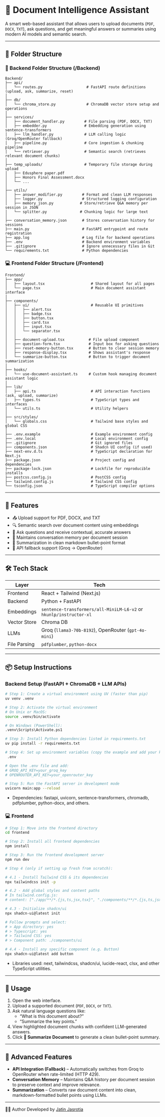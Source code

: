 # 📄 Document Intelligence Assistant

A smart web-based assistant that allows users to upload documents (`PDF`, `DOCX`, `TXT`), ask questions, and get meaningful answers or summaries using modern AI models and semantic search.

---

## 📁 Folder Structure

### 🧠 Backend Folder Structure (/Backend) 
```
Backend/
├── api/
│   └── routes.py                    # FastAPI route definitions (upload, ask, summarize, reset)
│
├── db/
│   └── chroma_store.py              # ChromaDB vector store setup and operations
│
├── services/
│   ├── document_handler.py         # File parsing (PDF, DOCX, TXT)
│   ├── embedder.py                 # Embedding generation using sentence-transformers
│   ├── llm_handler.py              # LLM calling logic (Groq/OpenRouter fallback)
│   ├── pipeline.py                 # Core ingestion & chunking pipeline
│   └── retriever.py                # Semantic search (retrieves relevant document chunks)
│
├── temp_uploads/                   # Temporary file storage during upload
│   ├── Edusphere paper.pdf
│   ├── Honors Final Assessment.docx
│   └── ...
│
├── utils/
│   ├── answer_modifier.py         # Format and clean LLM responses
│   ├── logger.py                  # Structured logging configuration
│   ├── memory_json.py            # Store/retrieve Q&A memory per session in JSON
│   └── splitter.py               # Chunking logic for large text
│
├── conversation_memory.json       # Stores conversation history for sessions
├── main.py                        # FastAPI entrypoint and route registration
├── app.log                        # Log file for backend operations
├── .env                           # Backend environment variables
├── .gitignore                     # Ignore unnecessary files in Git
└── requirements.txt               # Python dependencies

```

### 💻 Frontend Folder Structure (/Frontend)

```
Frontend/
├── app/
│   ├── layout.tsx                     # Shared layout for all pages
│   └── page.tsx                       # Main document assistant interface
│
├── components/
│   ├── ui/                            # Reusable UI primitives
│   │   ├── alert.tsx
│   │   ├── badge.tsx
│   │   ├── button.tsx
│   │   ├── card.tsx
│   │   ├── input.tsx
│   │   └── separator.tsx
│   │
│   ├── document-upload.tsx           # File upload component
│   ├── question-form.tsx             # Input box for asking questions
│   ├── reset-memory-button.tsx       # Button to clear session memory
│   ├── response-display.tsx          # Shows assistant's response
│   └── summarize-button.tsx          # Button to trigger document summarization
│
├── hooks/
│   └── use-document-assistant.ts     # Custom hook managing document assistant logic
│
├── lib/
│   ├── api.ts                         # API interaction functions (ask, upload, summarize)
│   ├── types.ts                       # TypeScript types and interfaces
│   └── utils.ts                       # Utility helpers
│
├── src/styles/
│   └── globals.css                    # Tailwind base styles and global CSS
│
├── .env.example                       # Example environment config
├── .env.local                         # Local environment config
├── .gitignore                         # Git ignored files
├── components.json                    # Shadcn UI config (if used)
├── next-env.d.ts                      # TypeScript declaration for Next.js
├── package.json                       # Project config and dependencies
├── package-lock.json                  # Lockfile for reproducible installs
├── postcss.config.js                  # PostCSS config
├── tailwind.config.js                 # Tailwind CSS config
└── tsconfig.json                      # TypeScript compiler options

```
---

## 🚀 Features

- 📤 Upload support for PDF, DOCX, and TXT
- 🔍 Semantic search over document content using embeddings
- 💬 Ask questions and receive contextual, accurate answers
- 🧠 Maintains conversation memory per document session
- 🧾 Summarization in clean markdown bullet-point format
- 🔄 API fallback support (Groq → OpenRouter)

---

## 🛠️ Tech Stack

| Layer         | Tech                                                                 |
|---------------|----------------------------------------------------------------------|
| Frontend      | React + Tailwind (Next.js)                                    |
| Backend       | Python + FastAPI                                                     |
| Embeddings    | `sentence-transformers/all-MiniLM-L6-v2` or `hkunlp/instructor-xl`   |
| Vector Store  | Chroma DB                                                            |
| LLMs          | Groq (`llama3-70b-8192`), OpenRouter (`gpt-4o-mini`)                 |
| File Parsing  | `pdfplumber`, `python-docx`                                          |

---

## 📦 Setup Instructions

### Backend Setup (FastAPI + ChromaDB + LLM APIs)

```bash
# Step 1: Create a virtual environment using UV (faster than pip)
uv venv .venv

# Step 2: Activate the virtual environment
# On Unix or MacOS:
source .venv/bin/activate

# On Windows (PowerShell):
.venv\Scripts\Activate.ps1

# Step 3: Install Python dependencies listed in requirements.txt
uv pip install -r requirements.txt

# Step 4: Set up environment variables (copy the example and add your keys)
 .env

# Open the .env file and add:
# GROQ_API_KEY=your_groq_key
# OPENROUTER_API_KEY=your_openrouter_key

# Step 5: Run the FastAPI server in development mode
uvicorn main:app --reload
```
- Dependencies: fastapi, uvicorn, sentence-transformers, chromadb, pdfplumber, python-docx, and others.

### 💻 Frontend

```bash
# Step 1: Move into the frontend directory
cd frontend

# Step 2: Install all frontend dependencies
npm install

# Step 3: Run the frontend development server
npm run dev

# Step 4 (only if setting up fresh from scratch):

# 4.1 - Install Tailwind CSS & its dependencies
npx tailwindcss init -p

# 4.2 - Add global styles and content paths
# In tailwind.config.js:
# content: ["./app/**/*.{js,ts,jsx,tsx}", "./components/**/*.{js,ts,jsx,tsx}"]

# 4.3 - Initialize shadcn/ui
npx shadcn-ui@latest init

# Follow prompts and select:
# > App directory: yes
# > Typescript: yes
# > Tailwind CSS: yes
# > Component path: ./components/ui

# 4.4 - Install any specific component (e.g. Button)
npx shadcn-ui@latest add button
```
 - Libraries used: next, tailwindcss, shadcn/ui, lucide-react, clsx, and other TypeScript utilities.

---

## 🧪 Usage

1. Open the web interface.
2. Upload a supported document (`PDF`, `DOCX`, or `TXT`).
3. Ask natural language questions like:
   - “What is this document about?”
   - “Summarize the key points.”
4. View highlighted document chunks with confident LLM-generated answers.
5. Click **📄 Summarize Document** to generate a clean bullet-point summary.

---

## 🌟 Advanced Features

- **API Integration (Fallback)** – Automatically switches from Groq to OpenRouter when rate-limited (HTTP 429).
- **Conversation Memory** – Maintains Q&A history per document session to preserve context and improve relevance.
- **Summarization** – Converts raw document content into clean, markdown-formatted bullet points using LLMs.

---

👨‍💻 Author
Developed  by [Jatin Jasrotia](https://github.com/Jatin-35)



